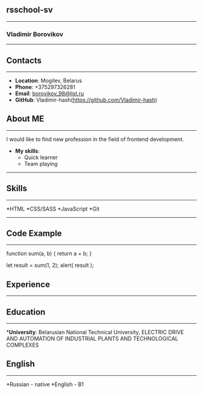 ## rsschool-sv

---

### **Vladimir Borovikov**

---

## **Contacts**

---

- **Location**: Mogilev, Belarus
- **Phone**: +375297326281
- **Email**: borovikov_98@list.ru
- **GitHub**: Vladimir-hash(https://github.com/Vladimir-hash)

## **About ME**

---

I would like to find new profession in the field of frontend development.

- **My skills**:
  - Quick learner
  - Team playing

---

## **Skills**

---

*HTML
*CSS/SASS
*JavaScript
*Git

---

## **Code Example**

---

function sum(a, b) {
return a + b;
}

let result = sum(1, 2);
alert( result );

## **Experience**

---

## **Education**

---

\***University**: Belarusian National Technical University, ELECTRIC DRIVE AND AUTOMATION OF INDUSTRIAL PLANTS AND TECHNOLOGICAL COMPLEXES

## **English**

---

*Russian - native
*English - B1
